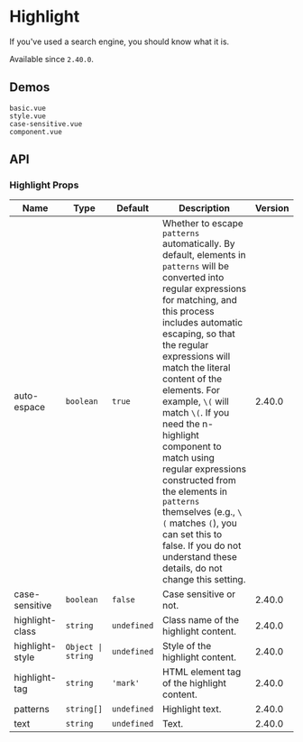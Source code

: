 # Highlight

If you've used a search engine, you should know what it is.

Available since `2.40.0`.

## Demos

```demo
basic.vue
style.vue
case-sensitive.vue
component.vue
```

## API

### Highlight Props

| Name | Type | Default | Description | Version |
| --- | --- | --- | --- | --- |
| auto-espace | `boolean` | `true` | Whether to escape `patterns` automatically. By default, elements in `patterns` will be converted into regular expressions for matching, and this process includes automatic escaping, so that the regular expressions will match the literal content of the elements. For example, `\(` will match `\(`. If you need the n-highlight component to match using regular expressions constructed from the elements in `patterns` themselves (e.g., `\(` matches `(`), you can set this to false. If you do not understand these details, do not change this setting. | 2.40.0 |
| case-sensitive | `boolean` | `false` | Case sensitive or not. | 2.40.0 |
| highlight-class | `string` | `undefined` | Class name of the highlight content. | 2.40.0 |
| highlight-style | `Object \| string` | `undefined` | Style of the highlight content. | 2.40.0 |
| highlight-tag | `string` | `'mark'` | HTML element tag of the highlight content. | 2.40.0 |
| patterns | `string[]` | `undefined` | Highlight text. | 2.40.0 |
| text | `string` | `undefined` | Text. | 2.40.0 |
